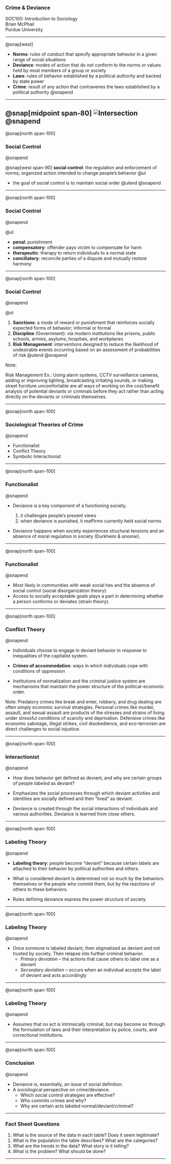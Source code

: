 ### Crime & Deviance
SOC100: Introduction to Sociology  
Brian McPhail  
Purdue University

---
@snap[west]
- **Norms**: rules of conduct that specify appropriate behavior in a given range of social situations  
- **Deviance**: modes of action that do not conform to the norms or values held by most members of a group or society  
- **Laws**: rules of behavior established by a political authority and backed by state power  
- **Crime**: result of any action that contravenes the laws established by a political authority
@snapend

---
@snap[midpoint span-80]
![Intersection](img/intersection.png)
@snapend
---
@snap[north span-100]
### Social Control
@snapend

@snap[west span-90]
**social control**: the regulation and enforcement of norms; organized action intended to change people’s behavior
@ul[](false)
- the goal of social control is to maintain social order
@ulend
@snapend
---
@snap[north span-100]
### Social Control
@snapend

@ul[](false)
- **penal**: punishment
- **compensatory**: offender pays victim to compensate for harm
- **therapeutic**: therapy to return individuals to a normal state  
- **conciliatory**: reconcile parties of a dispute and mutually restore harmony

---
@snap[north span-100]
### Social Control
@snapend

@ol[](false)
1. **Sanctions**: a mode of reward or punishment that reinforces socially expected forms of behavior; informal or formal
2. **Discipline** (Government): via modern institutions like prisons, public schools, armies, asylums, hospitals, and workplaces
3. **Risk Management**: interventions designed to reduce the likelihood of undesirable events occurring based on an assessment of probabilities of risk
@ulend
@snapend


Note:

Risk Management Ex.: Using alarm systems, CCTV surveillance cameras, adding or improving lighting, broadcasting irritating sounds, or making street furniture uncomfortable are all ways of working on the cost/benefit analysis of potential deviants or criminals before they act rather than acting directly on the deviants or criminals themselves.

---
@snap[north span-100]
### Sociological Theories of Crime
@snapend
 - Functionalist
 - Conflict Theory
 - Symbolic Interactionist

---
@snap[north span-100]
### Functionalist
@snapend
- Deviance is a key component of a functioning society.
  1. it challenges people’s present views
  2. when deviance is punished, it reaffirms currently held social norms

- Deviance happens when society experiences structural tensions and an absence of moral regulation in society (Durkheim & *anomie*).

---
@snap[north span-100]
### Functionalist
@snapend

- Most likely in communities with weak social ties and the absence of social control (social disorganization theory).
- Access to socially acceptable goals plays a part in determining whether a person conforms or deviates (strain theory).

---
@snap[north span-100]
### Conflict Theory
@snapend

- Individuals choose to engage in deviant behavior in response to inequalities of the capitalist system.

- **Crimes of accommodation**: ways in which individuals cope with conditions of oppression

- Institutions of normalization and the criminal justice system are mechanisms that maintain the power structure of the political-economic order.

Note:
Predatory crimes like break and enter, robbery, and drug dealing are often simply economic survival strategies.
Personal crimes like murder, assault, and sexual assault are products of the stresses and strains of living under stressful conditions of scarcity and deprivation.
Defensive crimes like economic sabotage, illegal strikes, civil disobedience, and eco-terrorism are direct challenges to social injustice.

---
@snap[north span-100]
### Interactionist
@snapend
- How does behavior get defined as deviant, and why are certain groups of people *labeled* as deviant?

- Emphasizes the social processes through which deviant activities and identities are socially defined and then “lived” as deviant.

- Deviance is created through the social interactions of individuals and various authorities. Deviance is learned from close others.  

---
@snap[north span-100]
### Labeling Theory
@snapend

- **Labeling theory**: people become “deviant” because certain labels are attached to their behavior by political authorities and others.

- What is considered deviant is determined not so much by the behaviors themselves or the people who commit them, but by the reactions of others to these behaviors.

- Rules defining deviance express the power structure of society.

---
@snap[north span-100]
### Labeling Theory
@snapend

- Once someone is labeled deviant, then stigmatized as deviant and not trusted by society. Then relapse into further criminal behavior.
  - *Primary deviation* – the actions that cause others to label one as a deviant
  - *Secondary deviation* – occurs when an individual accepts the label of deviant and acts accordingly

---
@snap[north span-100]
### Labeling Theory
@snapend

- Assumes that no act is intrinsically criminal, but may become so through the formulation of laws and their interpretation by police, courts, and correctional institutions.

---
@snap[north span-100]
### Conclusion
@snapend
- Deviance is, essentially, an issue of social definition.
- A sociological perspective on crime/deviance.
  - Which social control strategies are effective?
  - Who commits crimes and why?
  - Why are certain acts labeled normal/deviant/criminal?
---
### Fact Sheet Questions
1. What is the source of the data in each table? Does it seem legitimate?
2. What is the population the table describes? What are the categories?
3. What are the trends in the data? What story is it telling?
4. What is the problem? What should be done?

---
